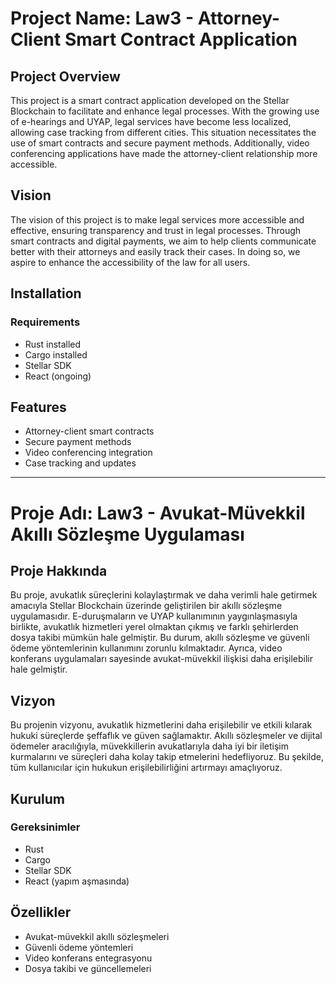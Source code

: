 # Project Name: Law3 - Attorney-Client Smart Contract Application

## Project Overview

This project is a smart contract application developed on the Stellar Blockchain to facilitate and enhance legal processes. With the growing use of e-hearings and UYAP, legal services have become less localized, allowing case tracking from different cities. This situation necessitates the use of smart contracts and secure payment methods. Additionally, video conferencing applications have made the attorney-client relationship more accessible.

## Vision

The vision of this project is to make legal services more accessible and effective, ensuring transparency and trust in legal processes. Through smart contracts and digital payments, we aim to help clients communicate better with their attorneys and easily track their cases. In doing so, we aspire to enhance the accessibility of the law for all users.

## Installation

### Requirements

- Rust installed
- Cargo installed
- Stellar SDK
- React (ongoing)

## Features

- Attorney-client smart contracts
- Secure payment methods
- Video conferencing integration
- Case tracking and updates

---


# Proje Adı: Law3 - Avukat-Müvekkil Akıllı Sözleşme Uygulaması

## Proje Hakkında

Bu proje, avukatlık süreçlerini kolaylaştırmak ve daha verimli hale getirmek amacıyla Stellar Blockchain üzerinde geliştirilen bir akıllı sözleşme uygulamasıdır. E-duruşmaların ve UYAP kullanımının yaygınlaşmasıyla birlikte, avukatlık hizmetleri yerel olmaktan çıkmış ve farklı şehirlerden dosya takibi mümkün hale gelmiştir. Bu durum, akıllı sözleşme ve güvenli ödeme yöntemlerinin kullanımını zorunlu kılmaktadır. Ayrıca, video konferans uygulamaları sayesinde avukat-müvekkil ilişkisi daha erişilebilir hale gelmiştir.

## Vizyon

Bu projenin vizyonu, avukatlık hizmetlerini daha erişilebilir ve etkili kılarak hukuki süreçlerde şeffaflık ve güven sağlamaktır. Akıllı sözleşmeler ve dijital ödemeler aracılığıyla, müvekkillerin avukatlarıyla daha iyi bir iletişim kurmalarını ve süreçleri daha kolay takip etmelerini hedefliyoruz. Bu şekilde, tüm kullanıcılar için hukukun erişilebilirliğini artırmayı amaçlıyoruz.

## Kurulum

### Gereksinimler

- Rust
- Cargo
- Stellar SDK
- React (yapım aşmasında)


## Özellikler

- Avukat-müvekkil akıllı sözleşmeleri
- Güvenli ödeme yöntemleri
- Video konferans entegrasyonu
- Dosya takibi ve güncellemeleri


